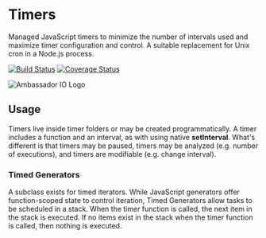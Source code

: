 # Timers

Managed JavaScript timers to minimize the number of intervals used and maximize timer configuration and control.  A suitable replacement for Unix cron in a Node.js process.

[![Build Status][travis-image]][travis-url] [![Coverage Status][coveralls-image]][coveralls-url]

![Ambassador IO Logo](https://raw.githubusercontent.com/mgwhitfield/AmbassadorNode/master/logo-icon-64.PNG)

[travis-image]: https://travis-ci.org/spiritway/timers.png?branch=master
[travis-url]: https://travis-ci.org/spiritway/timers

[coveralls-image]: https://coveralls.io/repos/spiritway/timers/badge.svg
[coveralls-url]: https://coveralls.io/repos/spiritway/timers/badge.svg

## Usage
Timers live inside timer folders or may be created programmatically.  A timer includes a function and an interval, as with using native **setInterval**.  What's different is that timers may be paused, timers may be analyzed (e.g. number of executions), and timers are modifiable (e.g. change interval).

### Timed Generators

A subclass exists for timed iterators.  While JavaScript generators offer function-scoped state to control iteration, Timed Generators allow tasks to be scheduled in a stack.  When the timer function is called, the next item in the stack is executed.  If no items exist in the stack when the timer function is called, then nothing is executed.